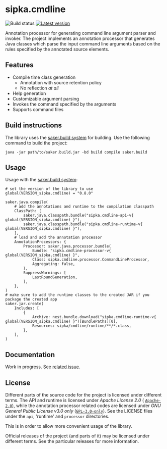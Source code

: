 # sipka.cmdline

![Build status](https://img.shields.io/azure-devops/build/sipkab/de839a76-f269-4f5c-86d5-dcaab98d57f1/3/master) [![Latest version](https://mirror.nest.saker.build/badges/sipka.cmdline/version.svg)](https://nest.saker.build/package/sipka.cmdline "sipka.cmdline | saker.nest")

Annotation processor for generating command line argument parser and invoker. The project implements an annotation processor that generates Java classes which parse the input command line arguments based on the rules specified by the annotated source elements.

## Features

* Compile time class generation
	* Annotation with source retention policy
	* No reflection *at all*
* Help generation
* Customizable argument parsing
* Invokes the command specified by the arguments
* Supports command files

## Build instructions

The library uses the [saker.build system](https://saker.build) for building. Use the following command to build the project:

```
java -jar path/to/saker.build.jar -bd build compile saker.build
```

## Usage

Usage with the [saker.build system](https://saker.build):

```
# set the version of the library to use
global(VERSION_sipka.cmdline) = "0.8.0"

saker.java.compile(
    # add the annotations and runtime to the compilation classpath
    ClassPath: [
        saker.java.classpath.bundle("sipka.cmdline-api-v{ global(VERSION_sipka.cmdline) }"),
        saker.java.classpath.bundle("sipka.cmdline-runtime-v{ global(VERSION_sipka.cmdline) }"),
    ],
    # load and add the annotation processor
    AnnotationProcessors: {
        Processor: saker.java.processor.bundle(
            Bundle: "sipka.cmdline-processor-v{ global(VERSION_sipka.cmdline) }",
            Class: sipka.cmdline.processor.CommandLineProcessor,
            Aggregating: false,
        ),
        SuppressWarnings: [ 
            LastRoundGeneration,
        ],
    },
)
# make sure to add the runtime classes to the created JAR if you package the created app
saker.jar.create(
    Includes: [
        {
            Archive: nest.bundle.download("sipka.cmdline-runtime-v{ global(VERSION_sipka.cmdline) }")[BundlePaths][0],
            Resources: sipka/cmdline/runtime/**/*.class,
        },
    ],
)
```

## Documentation

Work in progress. See [related issue](https://github.com/Sipkab/sipka.cmdline/issues/1).

## License

Different parts of the source code for the project is licensed under different terms. The API and runtime is licensed under *Apache License 2.0* ( [`Apache-2.0`](https://spdx.org/licenses/Apache-2.0.html)), while the annotation processor related codes are licensed under *GNU General Public License v3.0 only* ([`GPL-3.0-only`](https://spdx.org/licenses/GPL-3.0-only.html)). See the LICENSE files under the `api`, 'runtime' and `processor` directories.

This is in order to allow more convenient usage of the library. 

Official releases of the project (and parts of it) may be licensed under different terms. See the particular releases for more information.
